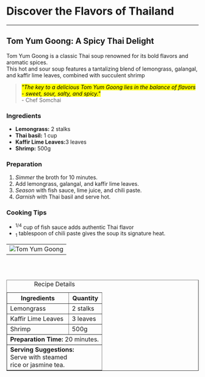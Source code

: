 <!DOCTYPE html>
<html lang="en">
<head>
    <meta charset="UTF-8">
    <meta name="description" content="Embark on a culinary adventure with Taste of Travel, exploring global flavors and recipes.">
  <title>Taste of Travel</title>
    </head>
   
  <body>
      <h1>Discover the Flavors of Thailand</h1>
      <hr>
      <h2>Tom Yum Goong: A Spicy Thai Delight</h2>
    <p>Tom Yum Goong is a classic Thai soup renowned for its bold flavors and aromatic spices.<br>
       This hot and sour soup features a tantalizing blend of lemongrass, galangal, and kaffir lime leaves, combined with succulent shrimp</p>
      <blockquote>
          <mark><em>"The key to a delicious Tom Yum Goong lies in the balance of flavors - sweet, sour, salty, and spicy."</em></mark> <br>- Chef Somchai
      </blockquote>
      <h3>Ingredients</h3>
      <ul>
        <li><strong>Lemongrass:</strong> 2 stalks</li>
        <li><strong>Thai basil:</strong> 1 cup</li>
        <li><strong>Kaffir Lime Leaves:</strong>3 leaves</li>
        <li><strong>Shrimp:</strong> 500g</li>
      </ul>
      <h3>Preparation</h3>
     <ol>
       <li><em>Simmer</em> the broth for 10 minutes.</li>
       <li>Add lemongrass, galangal, and kaffir lime leaves.</li>
       <li><em>Season</em> with fish sauce, lime juice, and chili paste.</li>
       <li><em>Garnish</em> with Thai basil and serve hot.</li>
     </ol>
      <h3>Cooking Tips</h3>
      <ul>
        <li><sup>1/4</sup> cup of fish sauce adds authentic Thai flavor</li>
        <li><sub>1</sub> tablespoon of chili paste gives the soup its signature heat.</li>
      </ul>
      <table>
          <tr>
     <td> <img src="https://edube.org/uploads/media/default/0001/04/thai-soup.jpg" alt="Tom Yum Goong"> </td>
         </tr>
      </table>
      <br>
      <br>
      <table border="1" width="300">
        <caption>Recipe Details</caption>
        <tr>
          <th>Ingredients</th>
          <th>Quantity</th>
        </tr>
        <tr>
          <td>Lemongrass</td>
          <td>2 stalks</td>
        </tr>
        <tr>
          <td>Kaffir Lime Leaves</td>
          <td>3 leaves</td>
        </tr>
<tr>
  <td>Shrimp</td>
  <td>500g</td>
</tr>
<tr>
  <td colspan="2"><strong>Preparation Time:</strong> 20 minutes.</td>
</tr>
<tr>
  <td colspan="2"><strong>Serving Suggestions:</strong><br> Serve with steamed <br>rice or jasmine tea.</td>
</tr>
</table>
</body>
</html>
